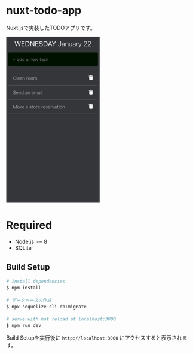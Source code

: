 # nuxt-todo-app

Nuxt.jsで実装したTODOアプリです。

<img src="./screenshot.png" width="250px">

# Required

* Node.js >= 8
* SQLite

## Build Setup

``` bash
# install dependencies
$ npm install

# データベースの作成
$ npx sequelize-cli db:migrate

# serve with hot reload at localhost:3000
$ npm run dev

```

Build Setupを実行後に `http://localhost:3000` にアクセスすると表示されます。
